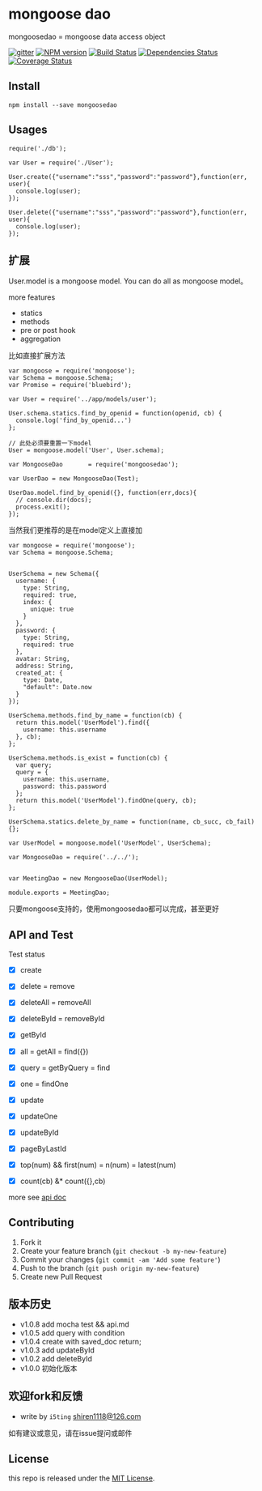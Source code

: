 # mongoose dao

mongoosedao = mongoose data access object

[![gitter][gitter-image]][gitter-url]
[![NPM version][npm-image]][npm-url]
[![Build Status](https://travis-ci.org/moajs/mongoosedao.png?branch=master)](https://travis-ci.org/moajs/mongoosedao)
[![Dependencies Status](https://david-dm.org/moajs/mongoosedao.png)](https://david-dm.org/moajs/mongoosedao)
[![Coverage Status](https://coveralls.io/repos/moajs/mongoosedao/badge.png)](https://coveralls.io/r/moajs/mongoosedao)


## Install

    npm install --save mongoosedao

## Usages


```
require('./db');

var User = require('./User');

User.create({"username":"sss","password":"password"},function(err, user){
  console.log(user);
});

User.delete({"username":"sss","password":"password"},function(err, user){
  console.log(user);
});
```

## 扩展

User.model is a mongoose model. You can do all as mongoose model。

more features

- statics
- methods
- pre or post hook
- aggregation

比如直接扩展方法

```
var mongoose = require('mongoose');
var Schema = mongoose.Schema;
var Promise = require('bluebird');

var User = require('../app/models/user');

User.schema.statics.find_by_openid = function(openid, cb) {
  console.log('find_by_openid...')
};

// 此处必须要重置一下model
User = mongoose.model('User', User.schema);

var MongooseDao       = require('mongoosedao');

var UserDao = new MongooseDao(Test);

UserDao.model.find_by_openid({}, function(err,docs){
  // console.dir(docs);
  process.exit();
}); 
```

当然我们更推荐的是在model定义上直接加

```
var mongoose = require('mongoose');
var Schema = mongoose.Schema;

 
UserSchema = new Schema({
  username: {
    type: String,
    required: true,
    index: {
      unique: true
    }
  },
  password: {
    type: String,
    required: true
  },
  avatar: String,
  address: String,
  created_at: {
    type: Date,
    "default": Date.now
  }
});

UserSchema.methods.find_by_name = function(cb) {
  return this.model('UserModel').find({
    username: this.username
  }, cb);
};

UserSchema.methods.is_exist = function(cb) {
  var query;
  query = {
    username: this.username,
    password: this.password
  };
  return this.model('UserModel').findOne(query, cb);
};

UserSchema.statics.delete_by_name = function(name, cb_succ, cb_fail) {};

var UserModel = mongoose.model('UserModel', UserSchema);

var MongooseDao = require('../../');

 
var MeetingDao = new MongooseDao(UserModel);
 
module.exports = MeetingDao;
```

只要mongoose支持的，使用mongoosedao都可以完成，甚至更好

## API and Test

Test status

- [x] create
- [x] delete      = remove
- [x] deleteAll   = removeAll
- [x] deleteById  = removeById
- [x] getById
- [x] all         = getAll = find({})
- [x] query       = getByQuery = find
- [x] one         = findOne
- [x] update
- [x] updateOne
- [x] updateById
- [x] pageByLastId
- [x] top(num) && first(num) = n(num) = latest(num)
- [x] count(cb) &* count({},cb)


more see [api doc](api.md)

## Contributing

1. Fork it
2. Create your feature branch (`git checkout -b my-new-feature`)
3. Commit your changes (`git commit -am 'Add some feature'`)
4. Push to the branch (`git push origin my-new-feature`)
5. Create new Pull Request


## 版本历史

- v1.0.8 add mocha test && api.md
- v1.0.5 add query with condition
- v1.0.4 create with saved_doc return;
- v1.0.3 add updateById
- v1.0.2 add deleteById
- v1.0.0 初始化版本


## 欢迎fork和反馈

- write by `i5ting` shiren1118@126.com

如有建议或意见，请在issue提问或邮件

## License

this repo is released under the [MIT
License](http://www.opensource.org/licenses/MIT).


[npm-image]: https://img.shields.io/npm/v/mongoosedao.svg?style=flat-square
[npm-url]: https://npmjs.org/package/mongoosedao
[gitter-image]: https://badges.gitter.im/Join%20Chat.svg
[gitter-url]: https://gitter.im/i5ting/mongoosedao?utm_source=badge&utm_medium=badge&utm_campaign=pr-badge&utm_content=badge